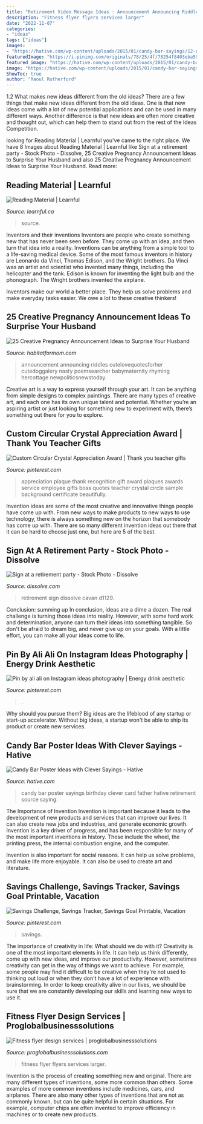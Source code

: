 ```yaml
---
title: "Retirement Video Message Ideas : Announcement Announcing Riddles Cutelovequotesforher Cutedoggalery Nasty Poemsearcher Babymaternity Rhyming Hercottage Newpoliticsnewstoday"
description: "Fitness flyer flyers services larger"
date: "2022-11-07"
categories:
- "ideas"
tags: ["ideas"]
images:
- "https://hative.com/wp-content/uploads/2015/01/candy-bar-sayings/12-candy-bar-saying-ideas.jpg"
featuredImage: "https://i.pinimg.com/originals/78/25/4f/78254f8403eba594d61b3cabf62ec174.jpg"
featured_image: "https://hative.com/wp-content/uploads/2015/01/candy-bar-sayings/12-candy-bar-saying-ideas.jpg"
image: "https://hative.com/wp-content/uploads/2015/01/candy-bar-sayings/12-candy-bar-saying-ideas.jpg"
ShowToc: true
author: "Raoul Rutherford"
---
```



1.2 What makes new ideas different from the old ideas?
There are a few things that make new ideas different from the old ideas. One is that new ideas come with a lot of new potential applications and can be used in many different ways. Another difference is that new ideas are often more creative and thought out, which can help them to stand out from the rest of the Ideas Competition.

	

		
looking for Reading Material | Learnful you've came to the right place. We have 8 Images about Reading Material | Learnful like Sign at a retirement party - Stock Photo - Dissolve, 25 Creative Pregnancy Announcement Ideas to Surprise Your Husband and also 25 Creative Pregnancy Announcement Ideas to Surprise Your Husband. Read more:
		
    
## Reading Material | Learnful

<img loading=lazy src="https://learnful.ca/sites/default/files/up/minibook/cover-image/2020-09/pierre-acobas-nbD0VmKnPrI-unsplash.jpg" onerror="this.onerror=null;this.src='https://tse2.mm.bing.net/th?id=OIP.EUWcm_dIS0ay-Ylh8tCX3QHaHa&amp;pid=15.1';" alt="Reading Material | Learnful">

_Source: learnful.ca_

>source. 

	

Inventors and their inventions
Inventors are people who create something new that has never been seen before. They come up with an idea, and then turn that idea into a reality. Inventions can be anything from a simple tool to a life-saving medical device.
Some of the most famous inventors in history are Leonardo da Vinci, Thomas Edison, and the Wright brothers. Da Vinci was an artist and scientist who invented many things, including the helicopter and the tank. Edison is known for inventing the light bulb and the phonograph. The Wright brothers invented the airplane.

Inventors make our world a better place. They help us solve problems and make everyday tasks easier. We owe a lot to these creative thinkers!

    
## 25 Creative Pregnancy Announcement Ideas To Surprise Your Husband

<img loading=lazy src="https://habitatformom.com/wp-content/uploads/2020/02/872a5d2df096eb0c47d101b119ea6a56-min-681x1024.jpg" onerror="this.onerror=null;this.src='https://tse3.mm.bing.net/th?id=OIP.LnXslb_1BamRj1xhZqERiQHaLI&amp;pid=15.1';" alt="25 Creative Pregnancy Announcement Ideas to Surprise Your Husband">

_Source: habitatformom.com_

>announcement announcing riddles cutelovequotesforher cutedoggalery nasty poemsearcher babymaternity rhyming hercottage newpoliticsnewstoday. 

	

Creative art is a way to express yourself through your art. It can be anything from simple designs to complex paintings. There are many types of creative art, and each one has its own unique talent and potential. Whether you’re an aspiring artist or just looking for something new to experiment with, there’s something out there for you to explore.

    
## Custom Circular Crystal Appreciation Award | Thank You Teacher Gifts

<img loading=lazy src="https://i.pinimg.com/originals/78/25/4f/78254f8403eba594d61b3cabf62ec174.jpg" onerror="this.onerror=null;this.src='https://tse3.mm.bing.net/th?id=OIP.4hmsPwREcQR6iCqfuRExTAHaKA&amp;pid=15.1';" alt="Custom Circular Crystal Appreciation Award | Thank you teacher gifts">

_Source: pinterest.com_

>appreciation plaque thank recognition gift award plaques awards service employee gifts boss quotes teacher crystal circle sample background certificate beautifully. 

	

Invention ideas are some of the most creative and innovative things people have come up with. From new ways to make products to new ways to use technology, there is always something new on the horizon that somebody has come up with. There are so many different invention ideas out there that it can be hard to choose just one, but here are 5 of the best.

    
## Sign At A Retirement Party - Stock Photo - Dissolve

<img loading=lazy src="https://cdn7.dissolve.com/p/D1129_6_269/D1129_6_269_1200.jpg" onerror="this.onerror=null;this.src='https://tse3.mm.bing.net/th?id=OIP.ma3d5HNq6Ld1DgaIO4Xy9gHaKh&amp;pid=15.1';" alt="Sign at a retirement party - Stock Photo - Dissolve">

_Source: dissolve.com_

>retirement sign dissolve cavan d1129. 

	

Conclusion: summing up
In conclusion, ideas are a dime a dozen. The real challenge is turning those ideas into reality. However, with some hard work and determination, anyone can turn their ideas into something tangible. So don't be afraid to dream big, and never give up on your goals. With a little effort, you can make all your ideas come to life.

    
## Pin By Ali Ali On Instagram Ideas Photography | Energy Drink Aesthetic

<img loading=lazy src="https://i.pinimg.com/736x/5d/c1/19/5dc119adface3ac5803686f0fecb580b.jpg" onerror="this.onerror=null;this.src='https://tse2.mm.bing.net/th?id=OIP.Pj3GMpreY2LA6NlcgXMpYQHaNK&amp;pid=15.1';" alt="Pin by ali ali on Instagram ideas photography | Energy drink aesthetic">

_Source: pinterest.com_

>. 

	

Why should you pursue them?
Big ideas are the lifeblood of any startup or start-up accelerator. Without big ideas, a startup won't be able to ship its product or create new services.

    
## Candy Bar Poster Ideas With Clever Sayings - Hative

<img loading=lazy src="https://hative.com/wp-content/uploads/2015/01/candy-bar-sayings/12-candy-bar-saying-ideas.jpg" onerror="this.onerror=null;this.src='https://tse3.mm.bing.net/th?id=OIP.xXtAGYzQS3vZBkdTWtcs0wHaJ4&amp;pid=15.1';" alt="Candy Bar Poster Ideas with Clever Sayings - Hative">

_Source: hative.com_

>candy bar poster sayings birthday clever card father hative retirement source saying. 

	

The Importance of Invention
Invention is important because it leads to the development of new products and services that can improve our lives. It can also create new jobs and industries, and generate economic growth.
Invention is a key driver of progress, and has been responsible for many of the most important inventions in history. These include the wheel, the printing press, the internal combustion engine, and the computer.

Invention is also important for social reasons. It can help us solve problems, and make life more enjoyable. It can also be used to create art and literature.

    
## Savings Challenge, Savings Tracker, Savings Goal Printable, Vacation

<img loading=lazy src="https://i.pinimg.com/736x/7d/19/ce/7d19ce75459c153af1a18e47ca09f49f.jpg" onerror="this.onerror=null;this.src='https://tse1.mm.bing.net/th?id=OIP.41Dfjmh8BseeBQTrcshazwHaLH&amp;pid=15.1';" alt="Savings Challenge, Savings Tracker, Savings Goal Printable, Vacation">

_Source: pinterest.com_

>savings. 

	

The importance of creativity in life: What should we do with it?
Creativity is one of the most important elements in life. It can help us think differently, come up with new ideas, and improve our productivity. However, sometimes creativity can get in the way of things we want to achieve. For example, some people may find it difficult to be creative when they're not used to thinking out loud or when they don't have a lot of experience with brainstorming. In order to keep creativity alive in our lives, we should be sure that we are constantly developing our skills and learning new ways to use it.

    
## Fitness Flyer Design Services | Proglobalbusinesssolutions

<img loading=lazy src="https://www.proglobalbusinesssolutions.com/wp-content/uploads/2016/09/Fitness-Flyer-1.jpg" onerror="this.onerror=null;this.src='https://tse3.mm.bing.net/th?id=OIP.tZKjoVtVTA-j8XzOuaechgHaKZ&amp;pid=15.1';" alt="Fitness flyer design services | proglobalbusinesssolutions">

_Source: proglobalbusinesssolutions.com_

>fitness flyer flyers services larger. 

	

Invention is the process of creating something new and original. There are many different types of inventions, some more common than others. Some examples of more common inventions include medicines, cars, and airplanes. There are also many other types of inventions that are not as commonly known, but can be quite helpful in certain situations. For example, computer chips are often invented to improve efficiency in machines or to create new products.

